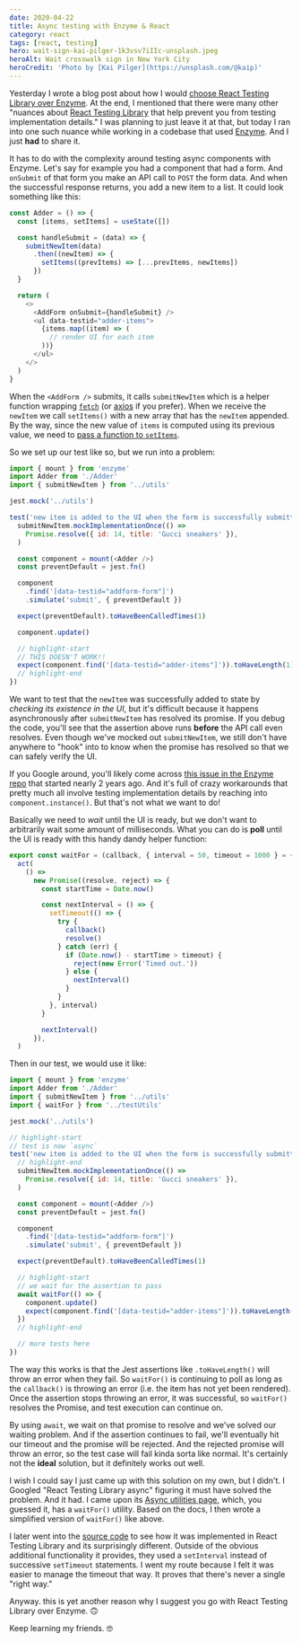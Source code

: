 ```yaml
---
date: 2020-04-22
title: Async testing with Enzyme & React
category: react
tags: [react, testing]
hero: wait-sign-kai-pilger-1k3vsv7iIIc-unsplash.jpeg
heroAlt: Wait crosswalk sign in New York City
heroCredit: 'Photo by [Kai Pilger](https://unsplash.com/@kaip)'
---
```


Yesterday I wrote a blog post about how I would [choose React Testing Library over Enzyme](/blog/react-testing-library-over-enzyme/). At the end, I mentioned that there were many other "nuances about [React Testing Library](https://testing-library.com/react) that help prevent you from testing implementation details." I was planning to just leave it at that, but today I ran into one such nuance while working in a codebase that used [Enzyme](https://enzymejs.github.io/enzyme/). And I just **had** to share it.

It has to do with the complexity around testing async components with Enzyme. Let's say for example you had a component that had a form. And `onSubmit` of that form you make an API call to `POST` the form data. And when the successful response returns, you add a new item to a list. It could look something like this:

```js
const Adder = () => {
  const [items, setItems] = useState([])

  const handleSubmit = (data) => {
    submitNewItem(data)
      .then((newItem) => {
        setItems((prevItems) => [...prevItems, newItems])
      })
  }

  return (
    <>
      <AddForm onSubmit={handleSubmit} />
      <ul data-testid="adder-items">
        {items.map((item) => (
          // render UI for each item
        ))}
      </ul>
    </>
  )
}
```

When the `<AddForm />` submits, it calls `submitNewItem` which is a helper function wrapping [`fetch`](https://developer.mozilla.org/en-US/docs/Web/API/Fetch_API) (or [axios](https://github.com/axios/axios) if you prefer). When we receive the `newItem` we call `setItems()` with a new array that has the `newItem` appended. By the way, since the new value of `items` is computed using its previous value, we need to [pass a function to `setItems`](https://reactjs.org/docs/hooks-reference.html#functional-updates).

So we set up our test like so, but we run into a problem:

```js
import { mount } from 'enzyme'
import Adder from './Adder'
import { submitNewItem } from '../utils'

jest.mock('../utils')

test('new item is added to the UI when the form is successfully submitted', () => {
  submitNewItem.mockImplementationOnce(() =>
    Promise.resolve({ id: 14, title: 'Gucci sneakers' }),
  )

  const component = mount(<Adder />)
  const preventDefault = jest.fn()

  component
    .find('[data-testid="addform-form"]')
    .simulate('submit', { preventDefault })

  expect(preventDefault).toHaveBeenCalledTimes(1)

  component.update()

  // highlight-start
  // THIS DOESN'T WORK!!
  expect(component.find('[data-testid="adder-items"]')).toHaveLength(1)
  // highlight-end
})
```

We want to test that the `newItem` was successfully added to state by _checking its existence in the UI_, but it's difficult because it happens asynchronously after `submitNewItem` has resolved its promise. If you debug the code, you'll see that the assertion above runs **before** the API call even resolves. Even though we've mocked out `submitNewItem`, we still don't have anywhere to "hook" into to know when the promise has resolved so that we can safely verify the UI.

If you Google around, you'll likely come across [this issue in the Enzyme repo](https://github.com/enzymejs/enzyme/issues/1587) that started nearly 2 years ago. And it's full of crazy workarounds that pretty much all involve testing implementation details by reaching into `component.instance()`. But that's not what we want to do!

Basically we need to _wait_ until the UI is ready, but we don't want to arbitrarily wait some amount of milliseconds. What you can do is **poll** until the UI is ready with this handy dandy helper function:

```js
export const waitFor = (callback, { interval = 50, timeout = 1000 } = {}) =>
  act(
    () =>
      new Promise((resolve, reject) => {
        const startTime = Date.now()

        const nextInterval = () => {
          setTimeout(() => {
            try {
              callback()
              resolve()
            } catch (err) {
              if (Date.now() - startTime > timeout) {
                reject(new Error('Timed out.'))
              } else {
                nextInterval()
              }
            }
          }, interval)
        }

        nextInterval()
      }),
  )
```

Then in our test, we would use it like:

```js
import { mount } from 'enzyme'
import Adder from './Adder'
import { submitNewItem } from '../utils'
import { waitFor } from '../testUtils'

jest.mock('../utils')

// highlight-start
// test is now `async`
test('new item is added to the UI when the form is successfully submitted', async () => {
  // highlight-end
  submitNewItem.mockImplementationOnce(() =>
    Promise.resolve({ id: 14, title: 'Gucci sneakers' }),
  )

  const component = mount(<Adder />)
  const preventDefault = jest.fn()

  component
    .find('[data-testid="addform-form"]')
    .simulate('submit', { preventDefault })

  expect(preventDefault).toHaveBeenCalledTimes(1)

  // highlight-start
  // we wait for the assertion to pass
  await waitFor(() => {
    component.update()
    expect(component.find('[data-testid="adder-items"]')).toHaveLength(1)
  })
  // highlight-end

  // more tests here
})
```

The way this works is that the Jest assertions like `.toHaveLength()` will throw an error when they fail. So `waitFor()` is continuing to poll as long as the `callback()` is throwing an error (i.e. the item has not yet been rendered). Once the assertion stops throwing an error, it was successful, so `waitFor()` resolves the Promise, and test execution can continue on.

By using `await`, we wait on that promise to resolve and we've solved our waiting problem. And if the assertion continues to fail, we'll eventually hit our timeout and the promise will be rejected. And the rejected promise will throw an error, so the test case will fail kinda sorta like normal. It's certainly not the **ideal** solution, but it definitely works out well.

I wish I could say I just came up with this solution on my own, but I didn't. I Googled "React Testing Library async" figuring it must have solved the problem. And it had. I came upon its [Async utilities page](https://testing-library.com/docs/dom-testing-library/api-async), which, you guessed it, has a `waitFor()` utility. Based on the docs, I then wrote a simplified version of `waitFor()` like above.

I later went into the [source code](https://github.com/testing-library/dom-testing-library/blob/aa7ed18486c3ab92141d54819eb7f213ddc6efb4/src/wait-for.js) to see how it was implemented in React Testing Library and its surprisingly different. Outside of the obvious additional functionality it provides, they used a `setInterval` instead of successive `setTimeout` statements. I went my route because I felt it was easier to manage the timeout that way. It proves that there's never a single "right way."

Anyway. this is yet another reason why I suggest you go with React Testing Library over Enzyme. 🙃

Keep learning my friends. 🤓
